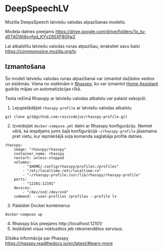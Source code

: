 # DeepSpeechLV

Mozilla DeepsSpeech latviešu valodas atpazīšanas modelis.

Modeļa datnes pieejams https://drive.google.com/drive/folders/1o_tu-d5T4OWi8xyfgd_KYv29SXF8Gfw2 

Lai atbalstītu latviešu valodas runas atpazīšau, ierakstiet savu balsi https://commonvoice.mozilla.org/lv


## Izmantošana

Šo modeli latviešu valodas runas atpazīšanai var izmantot dažādos veidos un sistēmās. 
Viena no sistēmām ir [Rhasspy](https://rhasspy.readthedocs.io), ko var izmantot [Home Assistant](https://www.home-assistant.io/)
gudrās mājas un automatizācijas rīkā. 

Testa režīmā Rhasspy ar latviešu valodas atbalstu var palaist sekojoši:

1. Lejupielādējiet `rhasspy-profile` ar latviešu valodas atbalstu
```commandline
git clone git@github.com:raivisdejus/rhasspy-profile.git
```
2. Izveidojiet `docker-compose.yml` datni ar Rhasspy konfigurāciju.
   Ņemiet vērā, ka iespējams jums šajā konfigurācijā `~/rhasspy-profile` jāsamaina pret vietu, 
   kur iepriekšējā soļa komanda saglabāja profila datnes.
```commandline
rhasspy:
    image: "rhasspy/rhasspy"
    container_name: rhasspy
    restart: unless-stopped
    volumes:
        - "$HOME/.config/rhasspy/profiles:/profiles"
        - "/etc/localtime:/etc/localtime:ro"
        - "~/rhasspy-profile:/usr/lib/rhasspy/rhasspy-profile"
    ports:
        - "12101:12101"
    devices:
        - "/dev/snd:/dev/snd"
    command: --user-profiles /profiles --profile lv
```
3. Palaidiet Docker konteinerus
```commandline
docker-compose up
```
4. Rhasspy būs pieejams http://localhost:12101/
5. Ieslēdziet visus noklusētos jeb rekomendētos servisus.

Sīkāka informācija par Phasspy https://rhasspy.readthedocs.io/en/latest/#learn-more